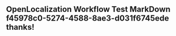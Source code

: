 <properties
ms.topic="hero-topic"
ms.test1="hero-topic"
ms.test2="test"/>

## OpenLocalization Workflow Test MarkDown f45978c0-5274-4588-8ae3-d031f6745ede thanks!
<!--HONumber=Mar16_HO3-->
